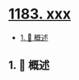 # [1183. xxx](https://github.com/Tdahuyou/TNotes.leetcode/tree/main/notes/1183.%20xxx)

<!-- region:toc -->

- [1. 📝 概述](#1--概述)

<!-- endregion:toc -->

## 1. 📝 概述
